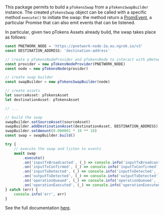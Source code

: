 This package permits to build a `pTokensSwap` from a `pTokensSwapBuilder` instance. The created `pTokensSwap` object can be called with a specific method `execute()` to initiate the swap: the method return a [PromiEvent](https://www.npmjs.com/package/promievent), a particular Promise that can also emit events that can be listened.

In particular, given two pTokens Assets already build, the swap takes place as follows:
```ts
const PNETWORK_NODE = 'https://pnetwork-node-2a.eu.ngrok.io/v3'
const DESTINATION_ADDRESS: 'destination-address'

// create a pTokensNodeProvider and pTokensNode to interact with pNetwork
const provider = new pTokensNodeProvider(PNETWORK_NODE)
const node = new pTokensNode(provider)

// create swap builder
const swapBuilder = new pTokensSwapBuilder(node)

// create assets
let sourceAsset: pTokensAsset
let destinationAsset: pTokensAsset

// ...

// build the swap
swapBuilder.setSourceAsset(sourceAsset)
swapBuilder.addDestinationAsset(destinationAsset, DESTINATION_ADDRESS)
swapBuilder.setAmount(0.000001 * 10 ** 18)
const swap = swapBuilder.build()

try {
    // execute the swap and listen to events
    await swap
        .execute()
        .on('inputTxBroadcasted', (_) => console.info('inputTxBroadcasted', _))
        .on('inputTxConfirmed', (_) => console.info('inputTxConfirmed', _))
        .on('inputTxDetected', (_) => console.info('inputTxDetected', _))
        .on('outputTxDetected', (_) => console.info('outputTxDetected', _))
        .on('operationQueued', (_) => console.info('operationQueued', _))
        .on('operationExecuted', (_) => console.info('operationExecuted', _))
} catch (err) {
    console.info('err', err)
}
```

See the full documentation [here](https://pnetwork-association.github.io/ptokens.js/modules/pTokens_Swap.html).
